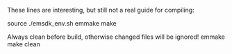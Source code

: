These lines are interesting, but still not a real guide for compiling:

source ./emsdk_env.sh
emmake make

Always clean before build, otherwise changed files will be ignored!
emmake make clean